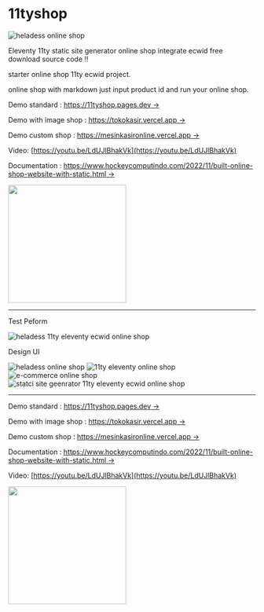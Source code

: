 # 11tyshop

![heladess online shop](https://blogger.googleusercontent.com/img/b/R29vZ2xl/AVvXsEiFqb7c3xCeMahPABf7isdylCHMMfPEm5SM2m_T4QWSRrPBgep_jiTe2Z5AcQJ-qNylCQkuMK9dBmaU0oo0muvDSey4vdbtpLu7cArRWivnp5D_C5vQFfZnd0H01wOsk2FQeRHwKW1uBc1l1KueL1VJHGRb7LNi6CCrfMeb4VQBgKPYxjo4DuHU6TDK-A/s600/shop11ty.webp)

Eleventy 11ty static site generator online shop integrate ecwid free download source code !!

starter online shop 11ty ecwid project.

online shop with markdown just input product id and run your online shop.

Demo standard : [https://11tyshop.pages.dev →](https://11tyshop.pages.dev/)

Demo with image shop : [https://tokokasir.vercel.app →](https://tokokasir.vercel.app)

Demo custom shop : [https://mesinkasironline.vercel.app →](https://mesinkasironline.vercel.app)

Video: [https://youtu.be/LdUJlBhakVk](https://youtu.be/LdUJlBhakVk)

Documentation : [https://www.hockeycomputindo.com/2022/11/built-online-shop-website-with-static.html →](https://www.hockeycomputindo.com/2022/11/built-online-shop-website-with-static.html)

<a href="https://www.buymeacoffee.com/axcora"><img width="240" src="https://blogger.googleusercontent.com/img/b/R29vZ2xl/AVvXsEgIA9HMwkK8kr7uRwVNxnhXsLQsJHxQQYVSzqCAaK58OpJOiTlzbIX7eEwS_VpJ3oEG-xrmVEl2WKqGvB_o-KjyBGTbbjFHM_bN2Jce9g3FTnt2ZJViwcvB9DHPOKPEMCl7jTQRVWKPw_ETloH7_CK8Xr09SSNNx22xnfGjViwdEsGtR-yGrLmr-JUGHA/s1090/bmc-button.png"/></a>

----------------

Test Peform

![heladess 11ty eleventy ecwid online shop](https://blogger.googleusercontent.com/img/b/R29vZ2xl/AVvXsEg51D8lYDOJ9xP5pDzUuajKGpkhK6z1FdGltnIq0zcB-Ji-8IGwHFixWSMx745MQ2WhYsxgL37wYZqValFEFFOYrdHUtarKr7PVgyRbzKz-2Pp9SiAr9OqYNnxePDZJ2rSyRj5VThF8xkLfBphsFAgRYQn8yESFXO-n256BqSz0pP3N3tiedQF4EzHh4Q/s1349/speed%20online%20shop%20seo.webp)


Design UI

![heladess online shop](/img/shoot11tyshop.webp)
![11ty eleventy online shop](/img/shoot11tyshop1.webp)
![e-commerce online shop](/img/shoot11tyshop2.webp)
![statci site geenrator 11ty eleventy ecwid online shop](/img/shoot11tyshop3.webp)


-------------------

Demo standard : [https://11tyshop.pages.dev →](https://11tyshop.pages.dev/)

Demo with image shop : [https://tokokasir.vercel.app →](https://tokokasir.vercel.app)

Demo custom shop : [https://mesinkasironline.vercel.app →](https://mesinkasironline.vercel.app)

Documentation : [https://www.hockeycomputindo.com/2022/11/built-online-shop-website-with-static.html →](https://www.hockeycomputindo.com/2022/11/built-online-shop-website-with-static.html)

Video: [https://youtu.be/LdUJlBhakVk](https://youtu.be/LdUJlBhakVk)

<a href="https://www.buymeacoffee.com/axcora"><img width="240" src="https://blogger.googleusercontent.com/img/b/R29vZ2xl/AVvXsEgIA9HMwkK8kr7uRwVNxnhXsLQsJHxQQYVSzqCAaK58OpJOiTlzbIX7eEwS_VpJ3oEG-xrmVEl2WKqGvB_o-KjyBGTbbjFHM_bN2Jce9g3FTnt2ZJViwcvB9DHPOKPEMCl7jTQRVWKPw_ETloH7_CK8Xr09SSNNx22xnfGjViwdEsGtR-yGrLmr-JUGHA/s1090/bmc-button.png"/></a>
